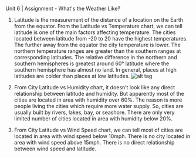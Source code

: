 
Unit 6 | Assignment - What's the Weather Like?

1.	Latitude is the measurement of the distance of a location on the Earth from the equator. From the Latitude vs Temperature chart, we can tell latitude is one of the main factors affecting temperature. The cities located between latitude from -20 to 20 have the highest temperatures. The further away from the equator the city temperature is lower. The northern temperature ranges are greater than the southern ranges at corresponding latitudes. The relative difference in the northern and southern hemispheres is greatest around 60° latitude where the southern hemisphere has almost no land. In general, places at high latitudes are colder than places at low latitudes.
![alt tag](http://url/to/Temperature_to_Latitude.png)                        
2.	From City Latitude vs Humidity chart, it doesn’t look like any direct relationship between latitude and humidity.  But apparently most of the cities are located in area with humidity over 60%. The reason is more people living the cities which require more water supply. So, cities are usually built by rivers, lakes, bay, or seashore. There are only very limited number of cities located in area with humidity below 20%.

3.	From City Latitude vs Wind Speed chart, we can tell most of cities are located in area with wind speed below 10mph. There is no city located in area with wind speed above 15mph. There is no direct relationship between wind speed and latitude. 

